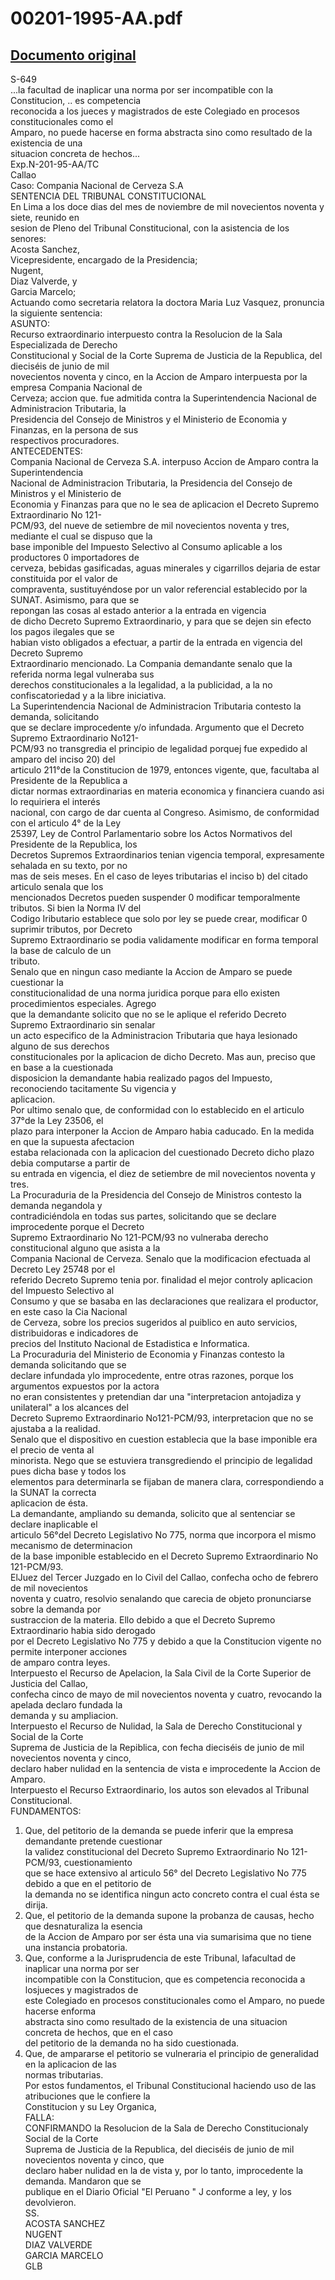 
00201-1995-AA.pdf
=================
  
[Documento original](https://tc.gob.pe/jurisprudencia/1997/00201-1995-AA.pdf)  
---  
S-649  
...la facultad de inaplicar una norma por ser incompatible con la Constitucion, .. es competencia  
reconocida a los jueces y magistrados de este Colegiado en procesos constitucionales como el  
Amparo, no puede hacerse en forma abstracta sino como resultado de la existencia de una  
situacion concreta de hechos...  
Exp.N-201-95-AA/TC  
Callao  
Caso: Compania Nacional de Cerveza S.A  
SENTENCIA DEL TRIBUNAL CONSTITUCIONAL  
En Lima a los doce dias del mes de noviembre de mil novecientos noventa y siete, reunido en  
sesion de Pleno del Tribunal Constitucional, con la asistencia de los senores:  
Acosta Sanchez,  
Vicepresidente, encargado de la Presidencia;  
Nugent,  
Diaz Valverde, y  
Garcia Marcelo;  
Actuando como secretaria relatora la doctora Maria Luz Vasquez, pronuncia la siguiente sentencia:  
ASUNTO:  
Recurso extraordinario interpuesto contra la Resolucion de la Sala Especializada de Derecho  
Constitucional y Social de la Corte Suprema de Justicia de la Republica, del dieciséis de junio de mil  
novecientos noventa y cinco, en la Accion de Amparo interpuesta por la empresa Compania Nacional de  
Cerveza; accion que. fue admitida contra la Superintendencia Nacional de Administracion Tributaria, la  
Presidencia del Consejo de Ministros y el Ministerio de Economia y Finanzas, en la persona de sus  
respectivos procuradores.  
ANTECEDENTES:  
Compania Nacional de Cerveza S.A. interpuso Accion de Amparo contra la Superintendencia  
Nacional de Administracion Tributaria, la Presidencia del Consejo de Ministros y el Ministerio de  
Economia y Finanzas para que no le sea de aplicacion el Decreto Supremo Extraordinario No 121-  
PCM/93, del nueve de setiembre de mil novecientos noventa y tres, mediante el cual se dispuso que la  
base imponible del Impuesto Selectivo al Consumo aplicable a los productores 0 importadores de  
cerveza, bebidas gasificadas, aguas minerales y cigarrillos dejaria de estar constituida por el valor de  
compraventa, sustituyéndose por un valor referencial establecido por la SUNAT. Asimismo, para que se  
repongan las cosas al estado anterior a la entrada en vigencia  
de dicho Decreto Supremo Extraordinario, y para que se dejen sin efecto los pagos ilegales que se  
habian visto obligados a efectuar, a partir de la entrada en vigencia del Decreto Supremo  
Extraordinario mencionado. La Compania demandante senalo que la referida norma legal vulneraba sus  
derechos constitucionales a la legalidad, a la publicidad, a la no confiscatoriedad y a la libre iniciativa.  
La Superintendencia Nacional de Administracion Tributaria contesto la demanda, solicitando  
que se declare improcedente y/o infundada. Argumento que el Decreto Supremo Extraordinario No121-  
PCM/93 no transgredia el principio de legalidad porquej fue expedido al amparo del inciso 20) del  
articulo 211°de la Constitucion de 1979, entonces vigente, que, facultaba al Presidente de la Republica a  
dictar normas extraordinarias en materia economica y financiera cuando asi lo requiriera el interés  
nacional, con cargo de dar cuenta al Congreso. Asimismo, de conformidad con el articulo 4° de la Ley  
25397, Ley de Control Parlamentario sobre los Actos Normativos del Presidente de la Republica, los  
Decretos Supremos Extraordinarios tenian vigencia temporal, expresamente sehalada en su texto, por no  
mas de seis meses. En el caso de leyes tributarias el inciso b) del citado articulo senala que los  
mencionados Decretos pueden suspender 0 modificar temporalmente tributos. Si bien la Norma IV del  
Codigo Iributario establece que solo por ley se puede crear, modificar 0 suprimir tributos, por Decreto  
Supremo Extraordinario se podia validamente modificar en forma temporal la base de calculo de un  
tributo.  
Senalo que en ningun caso mediante la Accion de Amparo se puede cuestionar la  
constitucionalidad de una norma juridica porque para ello existen procedimientos especiales. Agrego  
que la demandante solicito que no se le aplique el referido Decreto Supremo Extraordinario sin senalar  
un acto especifico de la Administracion Tributaria que haya lesionado alguno de sus derechos  
constitucionales por la aplicacion de dicho Decreto. Mas aun, preciso que en base a la cuestionada  
disposicion la demandante habia realizado pagos del Impuesto, reconociendo tacitamente Su vigencia y  
aplicacion.  
Por ultimo senalo que, de conformidad con lo establecido en el articulo 37°de la Ley 23506, el  
plazo para interponer la Accion de Amparo habia caducado. En la medida en que la supuesta afectacion  
estaba relacionada con la aplicacion del cuestionado Decreto dicho plazo debia computarse a partir de  
su entrada en vigencia, el diez de setiembre de mil novecientos noventa y tres.  
La Procuraduria de la Presidencia del Consejo de Ministros contesto la demanda negandola y  
contradiciéndola en todas sus partes, solicitando que se declare improcedente porque el Decreto  
Supremo Extraordinario No 121-PCM/93 no vulneraba derecho constitucional alguno que asista a la  
Compania Nacional de Cerveza. Senalo que la modificacion efectuada al Decreto Ley 25748 por el  
referido Decreto Supremo tenia por. finalidad el mejor controly aplicacion del Impuesto Selectivo al  
Consumo y que se basaba en las declaraciones que realizara el productor, en este caso la Cia Nacional  
de Cerveza, sobre los precios sugeridos al puiblico en auto servicios, distribuidoras e indicadores de  
precios del Instituto Nacional de Estadistica e Informatica.  
La Procuraduria del Ministerio de Economia y Finanzas contesto la demanda solicitando que se  
declare infundada ylo improcedente, entre otras razones, porque los argumentos expuestos por la actora  
no eran consistentes y pretendian dar una "interpretacion antojadiza y unilateral" a los alcances del  
Decreto Supremo Extraordinario No121-PCM/93, interpretacion que no se ajustaba a la realidad.  
Senalo que el dispositivo en cuestion establecia que la base imponible era el precio de venta al  
minorista. Nego que se estuviera transgrediendo el principio de legalidad pues dicha base y todos los  
elementos para determinarla se fijaban de manera clara, correspondiendo a la SUNAT la correcta  
aplicacion de ésta.  
La demandante, ampliando su demanda, solicito que al sentenciar se declare inaplicable el  
articulo 56°del Decreto Legislativo No 775, norma que incorpora el mismo mecanismo de determinacion  
de la base imponible establecido en el Decreto Supremo Extraordinario No 121-PCM/93.  
ElJuez del Tercer Juzgado en lo Civil del Callao, confecha ocho de febrero de mil novecientos  
noventa y cuatro, resolvio senalando que carecia de objeto pronunciarse sobre la demanda por  
sustraccion de la materia. Ello debido a que el Decreto Supremo Extraordinario habia sido derogado  
por el Decreto Legislativo No 775 y debido a que la Constitucion vigente no permite interponer acciones  
de amparo contra leyes.  
Interpuesto el Recurso de Apelacion, la Sala Civil de la Corte Superior de Justicia del Callao,  
confecha cinco de mayo de mil novecientos noventa y cuatro, revocando la apelada declaro fundada la  
demanda y su ampliacion.  
Interpuesto el Recurso de Nulidad, la Sala de Derecho Constitucional y Social de la Corte  
Suprema de Justicia de la Repiblica, con fecha dieciséis de junio de mil novecientos noventa y cinco,  
declaro haber nulidad en la sentencia de vista e improcedente la Accion de Amparo.  
Interpuesto el Recurso Extraordinario, los autos son elevados al Tribunal Constitucional.  
FUNDAMENTOS:  
1. Que, del petitorio de la demanda se puede inferir que la empresa demandante pretende cuestionar  
la validez constitucional del Decreto Supremo Extraordinario No 121-PCM/93, cuestionamiento  
que se hace extensivo al articulo 56° del Decreto Legislativo No 775 debido a que en el petitorio de  
la demanda no se identifica ningun acto concreto contra el cual ésta se dirija.  
2. Que, el petitorio de la demanda supone la probanza de causas, hecho que desnaturaliza la esencia  
de la Accion de Amparo por ser ésta una via sumarisima que no tiene una instancia probatoria.  
3. Que, conforme a la Jurisprudencia de este Tribunal, lafacultad de inaplicar una norma por ser  
incompatible con la Constitucion, que es competencia reconocida a losjueces y magistrados de  
este Colegiado en procesos constitucionales como el Amparo, no puede hacerse enforma  
abstracta sino como resultado de la existencia de una situacion concreta de hechos, que en el caso  
del petitorio de la demanda no ha sido cuestionada.  
4. Que, de ampararse el petitorio se vulneraria el principio de generalidad en la aplicacion de las  
normas tributarias.  
Por estos fundamentos, el Tribunal Constitucional haciendo uso de las atribuciones que le confiere la  
Constitucion y su Ley Organica,  
FALLA:  
CONFIRMANDO la Resolucion de la Sala de Derecho Constitucionaly Social de la Corte  
Suprema de Justicia de la Republica, del dieciséis de junio de mil novecientos noventa y cinco, que  
declaro haber nulidad en la de vista y, por lo tanto, improcedente la demanda. Mandaron que se  
publique en el Diario Oficial "El Peruano " J conforme a ley, y los devolvieron.  
SS.  
ACOSTA SANCHEZ  
NUGENT  
DIAZ VALVERDE  
GARCIA MARCELO  
GLB